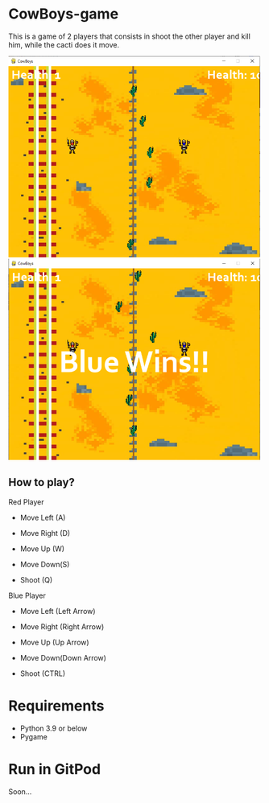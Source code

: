 # CowBoys-game
This is a game of 2 players that consists in shoot the other player and kill him, 
while the cacti does it move.

<img src="https://github.com/xhapa/CowBoys-game/blob/master/img/game.png" width="500" height="400" />
<img src="https://github.com/xhapa/CowBoys-game/blob/master/img/win.png" width="500" height="400" />

## How to play?

Red Player
* Move Left (A)

* Move Right (D)

* Move Up (W)

* Move Down(S)

* Shoot (Q)

Blue Player
* Move Left (Left Arrow)

* Move Right (Right Arrow)

* Move Up (Up Arrow)

* Move Down(Down Arrow)

* Shoot (CTRL)
# Requirements
* Python 3.9 or below
* Pygame
# Run in GitPod
Soon...
